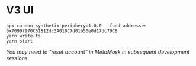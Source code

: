 # V3 UI

```
npx cannon synthetix-periphery:1.0.0 --fund-addresses 0x70997970C51812dc3A010C7d01b50e0d17dc79C8
yarn write-ts
yarn start
```

_You may need to "reset account" in MetaMask in subsequent development sessions._
